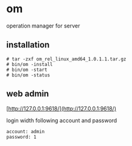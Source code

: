 # om
operation manager for server

## installation
```
# tar -zxf om_rel_linux_amd64_1.0.1.1.tar.gz
# bin/om -install
# bin/om -start
# bin/om -status
```

## web admin
[http://127.0.0.1:9618/](http://127.0.0.1:9618/)

login width following account and password
```
account: admin
password: 1
```